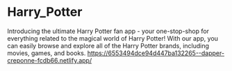 # Harry_Potter
Introducing the ultimate Harry Potter fan app - your one-stop-shop for everything related to the magical world of Harry Potter!  With our app, you can easily browse and explore all of the Harry Potter brands, including movies, games, and books.
<a>https://6553494dce94d447ba132265--dapper-creponne-fcdb66.netlify.app/</a>
